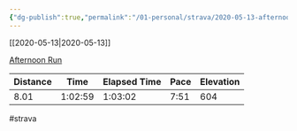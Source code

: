 ```yaml
---
{"dg-publish":true,"permalink":"/01-personal/strava/2020-05-13-afternoon-run/"}
---
```



[[2020-05-13\|2020-05-13]]

[Afternoon Run](https://www.strava.com/activities/3447589682)

| Distance | Time    | Elapsed Time | Pace | Elevation |
| -------- | ------- | ------------ | ---- | --------- |
| 8.01     | 1:02:59 | 1:03:02      | 7:51 | 604       |




#strava
